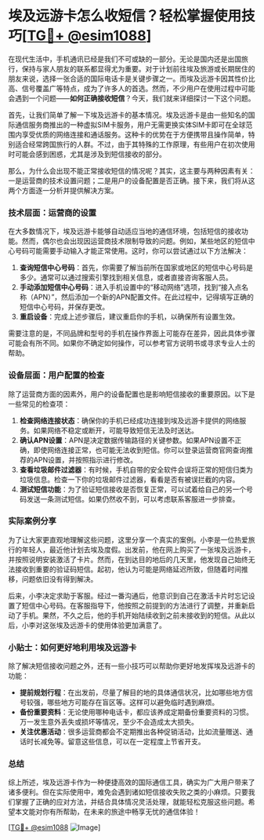 # 埃及远游卡怎么收短信？轻松掌握使用技巧[[TG💪+ @esim1088](https://t.me/s/esim1088)]

在现代生活中，手机通讯已经是我们不可或缺的一部分。无论是国内还是出国旅行，保持与家人朋友的联系都显得尤为重要。对于计划前往埃及旅游或长期居住的朋友来说，选择一张合适的国际电话卡是关键步骤之一。而埃及远游卡因其性价比高、信号覆盖广等特点，成为了许多人的首选。然而，不少用户在使用过程中可能会遇到一个问题——**如何正确接收短信**？今天，我们就来详细探讨一下这个问题。

首先，让我们简单了解一下埃及远游卡的基本情况。埃及远游卡是由一些知名的国际通信服务商推出的一种虚拟SIM卡服务，用户无需更换实体SIM卡即可在全球范围内享受优质的网络连接和通话服务。这种卡的优势在于方便携带且操作简单，特别适合经常跨国旅行的人群。不过，由于其特殊的工作原理，有些用户在初次使用时可能会感到困惑，尤其是涉及到短信接收的部分。

那么，为什么会出现不能正常接收短信的情况呢？其实，这主要与两种因素有关：一是运营商的技术设置问题；二是用户的设备配置是否正确。接下来，我们将从这两个方面逐一分析并提供解决方案。

### 技术层面：运营商的设置

在大多数情况下，埃及远游卡能够自动适应当地的通信环境，包括短信的接收功能。然而，偶尔也会出现因运营商技术限制导致的问题。例如，某些地区的短信中心号码可能需要手动输入才能正常使用。这时，你可以尝试通过以下方法解决：

1. **查询短信中心号码**：首先，你需要了解当前所在国家或地区的短信中心号码是多少。通常可以通过搜索引擎找到相关信息，或者直接咨询客服人员。
2. **手动添加短信中心号码**：进入手机设置中的“移动网络”选项，找到“接入点名称（APN）”，然后添加一个新的APN配置文件。在此过程中，记得填写正确的短信中心号码，并保存更改。
3. **重启设备**：完成上述步骤后，建议重启你的手机，以确保所有设置生效。

需要注意的是，不同品牌和型号的手机在操作界面上可能存在差异，因此具体步骤可能会有所不同。如果你不确定如何操作，可以参考官方说明书或寻求专业人士的帮助。

### 设备层面：用户配置的检查

除了运营商方面的因素外，用户的设备配置也是影响短信接收的重要原因。以下是一些常见的检查项：

1. **检查网络连接状态**：确保你的手机已经成功连接到埃及远游卡提供的网络服务。如果网络不稳定或断开，可能导致短信无法及时送达。
2. **确认APN设置**：APN是决定数据传输路径的关键参数。如果APN设置不正确，即使网络连接正常，也可能无法收到短信。你可以登录运营商官网查询推荐的APN设置，并按照指示进行修改。
3. **查看垃圾邮件过滤器**：有时候，手机自带的安全软件会误将正常的短信归类为垃圾信息。检查一下你的垃圾邮件过滤器，看看是否有被误拦截的内容。
4. **测试短信功能**：为了验证短信接收是否恢复正常，可以试着给自己的另一个号码发送一条测试短信。如果仍然收不到，可以考虑联系客服进一步排查。

### 实际案例分享

为了让大家更直观地理解这些问题，这里分享一个真实的案例。小李是一位热爱旅行的年轻人，最近他计划去埃及度假。出发前，他在网上购买了一张埃及远游卡，并按照说明安装激活了卡片。然而，在到达目的地后的几天里，他发现自己始终无法接收到重要的验证码短信。起初，他认为可能是网络延迟所致，但随着时间推移，问题依旧没有得到解决。

后来，小李决定求助于客服。经过一番沟通后，他意识到自己在激活卡片时忘记设置了短信中心号码。在客服指导下，他按照之前提到的方法进行了调整，并重新启动了手机。果然，不久之后，他的手机开始陆续收到之前未接收到的短信。从此以后，小李对这张埃及远游卡的使用体验更加满意了。

### 小贴士：如何更好地利用埃及远游卡

除了解决短信接收问题之外，还有一些小技巧可以帮助你更好地发挥埃及远游卡的功能：

- **提前规划行程**：在出发前，尽量了解目的地的具体通信状况，比如哪些地方信号较强，哪些地方可能存在盲区等。这样可以避免临时遇到麻烦。
- **备份重要资料**：无论使用哪种电话卡，都应该养成定期备份重要资料的习惯。万一发生意外丢失或损坏等情况，至少不会造成太大损失。
- **关注优惠活动**：很多运营商都会不定期推出各种促销活动，比如流量赠送、通话时长减免等。留意这些信息，可以在一定程度上节省开支。

### 总结

综上所述，埃及远游卡作为一种便捷高效的国际通信工具，确实为广大用户带来了诸多便利。但在实际使用中，难免会遇到诸如短信接收失败之类的小麻烦。只要我们掌握了正确的应对方法，并结合具体情况灵活处理，就能轻松克服这些问题。希望本文能对你有所帮助，在未来的旅途中畅享无忧的通信体验！

[[TG💪+ @esim1088](https://t.me/s/esim1088) ![Image](https://i.postimg.cc/4NQfJmqS/Snipaste-2025-05-13-00-14-12.png)]